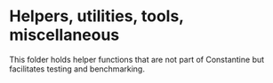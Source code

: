 # Helpers, utilities, tools, miscellaneous

This folder holds helper functions that are not part of Constantine but facilitates testing and benchmarking.
